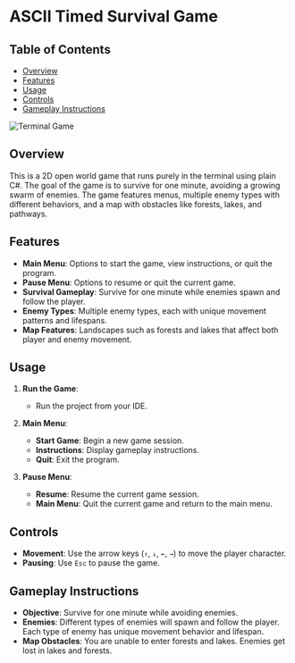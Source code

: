 # ASCII Timed Survival Game

## Table of Contents
- [Overview](#overview)
- [Features](#features)
- [Usage](#usage)
- [Controls](#controls)
- [Gameplay Instructions](#gameplay-instructions)



![Terminal Game](https://github.com/MahonriReynolds/Portfolio/blob/main/other_projects/C%23/TerminalGame/game.gif)




## Overview
This is a 2D open world game that runs purely in the terminal using plain C#. The goal of the game is to survive for one minute, avoiding a growing swarm of enemies. The game features menus, multiple enemy types with different behaviors, and a map with obstacles like forests, lakes, and pathways.

## Features
- **Main Menu**: Options to start the game, view instructions, or quit the program.
- **Pause Menu**: Options to resume or quit the current game.
- **Survival Gameplay**: Survive for one minute while enemies spawn and follow the player.
- **Enemy Types**: Multiple enemy types, each with unique movement patterns and lifespans.
- **Map Features**: Landscapes such as forests and lakes that affect both player and enemy movement.

## Usage
1. **Run the Game**:
    - Run the project from your IDE.

2. **Main Menu**:
    - **Start Game**: Begin a new game session.
    - **Instructions**: Display gameplay instructions.
    - **Quit**: Exit the program.

3. **Pause Menu**:
    - **Resume**: Resume the current game session.
    - **Main Menu**: Quit the current game and return to the main menu.

## Controls
- **Movement**: Use the arrow keys (`↑`, `↓`, `←`, `→`) to move the player character.
- **Pausing**: Use `Esc` to pause the game.

## Gameplay Instructions
- **Objective**: Survive for one minute while avoiding enemies.
- **Enemies**: Different types of enemies will spawn and follow the player. Each type of enemy has unique movement behavior and lifespan.
- **Map Obstacles**: You are unable to enter forests and lakes. Enemies get lost in lakes and forests.


